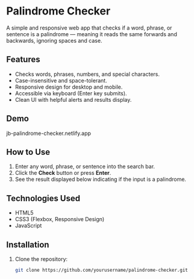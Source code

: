 # Palindrome Checker

A simple and responsive web app that checks if a word, phrase, or sentence is a palindrome — meaning it reads the same forwards and backwards, ignoring spaces and case.

## Features

- Checks words, phrases, numbers, and special characters.
- Case-insensitive and space-tolerant.
- Responsive design for desktop and mobile.
- Accessible via keyboard (Enter key submits).
- Clean UI with helpful alerts and results display.

## Demo

jb-palindrome-checker.netlify.app

## How to Use

1. Enter any word, phrase, or sentence into the search bar.
2. Click the **Check** button or press **Enter**.
3. See the result displayed below indicating if the input is a palindrome.

## Technologies Used

- HTML5
- CSS3 (Flexbox, Responsive Design)
- JavaScript 

## Installation

1. Clone the repository:

   ```bash
   git clone https://github.com/yourusername/palindrome-checker.git
